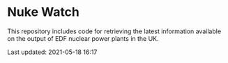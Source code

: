 # Nuke Watch

This repository includes code for retrieving the latest information available on the output of EDF nuclear power plants in the UK.

Last updated: 2021-05-18 16:17
